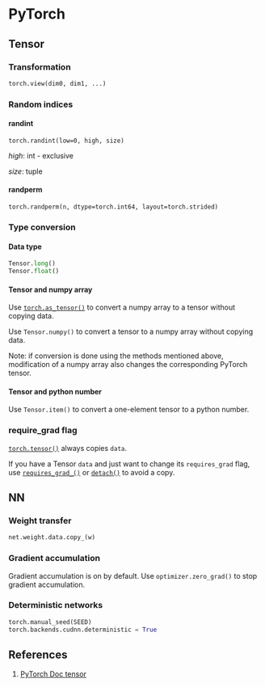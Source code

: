 # PyTorch

## Tensor

### Transformation

```python
torch.view(dim0, dim1, ...)
```

### Random indices

#### randint

`torch.randint(low=0, high, size)`

_high_: int - exclusive

_size_: tuple

#### randperm

`torch.randperm(n, dtype=torch.int64, layout=torch.strided)`

### Type conversion

#### Data type

```python
Tensor.long()
Tensor.float()
```

#### Tensor and numpy array

Use [`torch.as_tensor()`](https://pytorch.org/docs/stable/generated/torch.as_tensor.html#torch.as_tensor) to convert a numpy array to a tensor without copying data.

Use `Tensor.numpy()` to convert a tensor to a numpy array without copying data.

Note: if conversion is done using the methods mentioned above, modification of a numpy array also changes the corresponding PyTorch tensor.

#### Tensor and python number

Use `Tensor.item()` to convert a one-element tensor to a python number.

### require\_grad flag

[`torch.tensor()`](https://pytorch.org/docs/stable/generated/torch.tensor.html#torch.tensor) always copies `data`. 

If you have a Tensor `data` and just want to change its `requires_grad` flag, use [`requires_grad_()`](https://pytorch.org/docs/stable/tensors.html#torch.Tensor.requires_grad_) or [`detach()`](https://pytorch.org/docs/stable/autograd.html#torch.Tensor.detach) to avoid a copy. 



## NN

### Weight transfer

```python
net.weight.data.copy_(w)
```

### Gradient accumulation

Gradient accumulation is on by default. Use `optimizer.zero_grad()` to stop gradient accumulation.

### Deterministic networks

```python
torch.manual_seed(SEED)
torch.backends.cudnn.deterministic = True
```

## References

1. [PyTorch Doc tensor](https://pytorch.org/docs/stable/tensors.html)

